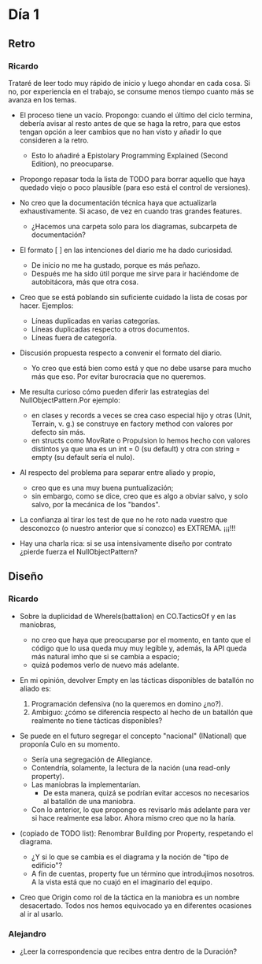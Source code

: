 ﻿# Día 1

## Retro

### Ricardo

Trataré de leer todo muy rápido de inicio y luego ahondar en cada cosa.
Si no, por experiencia en el trabajo, se consume menos tiempo cuanto más se avanza en los temas.

- El proceso tiene un vacío. Propongo: cuando el último del ciclo termina, debería avisar al resto antes de que se haga la retro, para que estos tengan opción a leer cambios que no han visto y añadir lo que consideren a la retro.
  - Esto lo añadiré a Epistolary Programming Explained (Second Edition), no preocuparse.

- Propongo repasar toda la lista de TODO para borrar aquello que haya quedado viejo o poco plausible (para eso está el control de versiones).

- No creo que la documentación técnica haya que actualizarla exhaustivamente. Si acaso, de vez en cuando tras grandes features.
  - ¿Hacemos una carpeta solo para los diagramas, subcarpeta de documentación?
- El formato [ ] en las intenciones del diario me ha dado curiosidad.
  - De inicio no me ha gustado, porque es más peñazo.
  - Después me ha sido útil porque me sirve para ir haciéndome de autobitácora, más que otra cosa.
- Creo que se está poblando sin suficiente cuidado la lista de cosas por hacer. Ejemplos:
  - Líneas duplicadas en varias categorías.
  - Líneas duplicadas respecto a otros documentos.
  - Líneas fuera de categoría.
- Discusión propuesta respecto a convenir el formato del diario.
  - Yo creo que está bien como está y que no debe usarse para mucho más que eso. Por evitar burocracia que no queremos.
- Me resulta curioso cómo pueden diferir las estrategias del NullObjectPattern.Por ejemplo:
  - en clases y records a veces se crea caso especial hijo y otras (Unit, Terrain, v. g.) se construye en factory method con valores por defecto sin más.
  - en structs como MovRate o Propulsion lo hemos hecho con valores distintos ya que una es un int = 0 (su default) y otra con string = empty (su default sería el nulo).

- Al respecto del problema para separar entre aliado y propio,
  - creo que es una muy buena puntualización;
  - sin embargo, como se dice, creo que es algo a obviar salvo, y solo salvo, por la mecánica de los "bandos".

- La confianza al tirar los test de que no he roto nada vuestro que desconozco (o nuestro anterior que sí conozco) es EXTREMA. ¡¡¡!!!

- Hay una charla rica: si se usa intensivamente diseño por contrato ¿pierde fuerza el NullObjectPattern?

## Diseño

### Ricardo

- Sobre la duplicidad de WhereIs(battalion) en CO.TacticsOf y en las maniobras,
  - no creo que haya que preocuparse por el momento, en tanto que el código que lo usa queda muy muy legible y, además, la API queda más natural imho que si se cambia a espacio;
  - quizá podemos verlo de nuevo más adelante.
- En mi opinión, devolver Empty en las tácticas disponibles de batallón no aliado es:
  1. Programación defensiva (no la queremos en domino ¿no?).
  2. Ambiguo: ¿cómo se diferencia respecto al hecho de un batallón que realmente no tiene tácticas disponibles?

- Se puede en el futuro segregar el concepto "nacional" (INational) que proponía Culo en su momento.
  - Sería una segregación de Allegiance.
  - Contendría, solamente, la lectura de la nación (una read-only property).
  - Las maniobras la implementarían.
    - De esta manera, quizá se podrían evitar accesos no necesarios al batallón de una maniobra.
  - Con lo anterior, lo que propongo es revisarlo más adelante para ver si hace realmente esa labor. Ahora mismo creo que no la haría.

- (copiado de TODO list): Renombrar Building por Property, respetando el diagrama.
  - ¿Y si lo que se cambia es el diagrama y la noción de "tipo de edificio"?
  - A fin de cuentas, property fue un término que introdujimos nosotros. A la vista está que no cuajó en el imaginario del equipo.

- Creo que Origin como rol de la táctica en la maniobra es un nombre desacertado. Todos nos hemos equivocado ya en diferentes ocasiones al ir al usarlo.

### Alejandro

- ¿Leer la correspondencia que recibes entra dentro de la Duración?